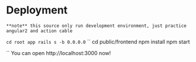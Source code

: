 # Deployment
``**note** this source only run development environment, just practice angular2 and action cable``

``
cd root app
rails s -b 0.0.0.0
``
``
cd public/frontend
npm install
npm start

``
You can open http://localhost:3000 now!
